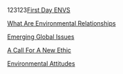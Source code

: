 123123[First Day ENVS](http://prezi.com/a3rhwxmzg6pa/?utm_campaign=share&utm_medium=copy)

[What Are Environmental Relationships](http://prezi.com/jeeycqj707ka/?utm_campaign=share&utm_medium=copy)

[Emerging Global Issues](http://prezi.com/5uceff77pnvc/?utm_campaign=share&utm_medium=copy)

[A Call For A New Ethic](http://prezi.com/bw99pggfsnu9/?utm_campaign=share&utm_medium=copy)

[Environmental Attitudes](http://prezi.com/cqlaeklmp3we/?utm_campaign=share&utm_medium=copy)